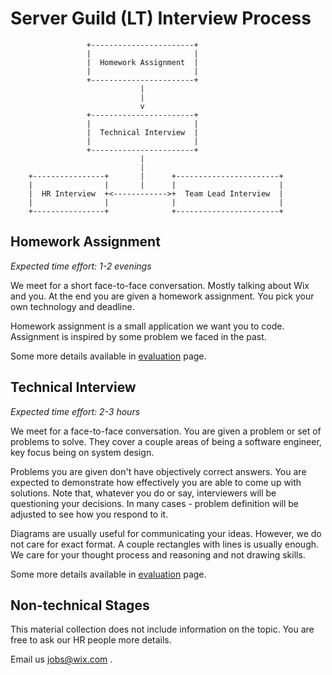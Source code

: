 # Server Guild (LT) Interview Process

```
                 +-----------------------+
                 |                       |
                 |  Homework Assignment  |
                 |                       |
                 +-----------------------+
                             |
                             |
                             v
                 +-----------------------+
                 |                       |
                 |  Technical Interview  |
                 |                       |
                 +-----------------------+
                             |
                             |
    +----------------+       |      +-----------------------+
    |                |       |      |                       |
    |  HR Interview  +<------------>+  Team Lead Interview  |
    |                |              |                       |
    +----------------+              +-----------------------+
```

## Homework Assignment

_Expected time effort: 1-2 evenings_

We meet for a short face-to-face conversation. Mostly talking about Wix and you. At the end you are given a homework assignment. You pick your own technology and deadline.

Homework assignment is a small application we want you to code. Assignment is inspired by some problem we faced in the past.

Some more details available in [evaluation](./eevaluation#homework-assignment) page.

## Technical Interview

_Expected time effort: 2-3 hours_

We meet for a face-to-face conversation. You are given a problem or set of problems to solve. They cover a couple areas of being a software engineer, key focus being on system design.

Problems you are given don't have objectively correct answers. You are expected to demonstrate how effectively you are able to come up with solutions. Note that, whatever you do or say, interviewers will be questioning your decisions. In many cases - problem definition will be adjusted to see how you respond to it.

Diagrams are usually useful for communicating your ideas. However, we do not care for exact format. A couple rectangles with lines is usually enough. We care for your thought process and reasoning and not drawing skills.

Some more details available in [evaluation](./evaluation#technical-interview) page.

## Non-technical Stages

This material collection does not include information on the topic. You are free to ask our HR people more details.

Email us jobs@wix.com .
